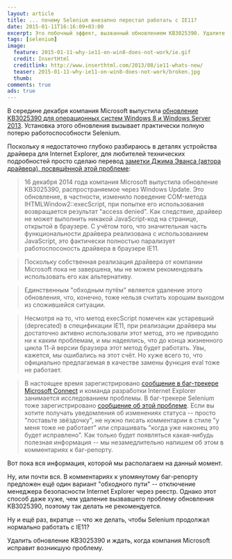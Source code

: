 ```yaml
---
layout: article
title: ... почему Selenium внезапно перестал работать с IE11?
date: 2015-01-11T16:16:09+03:00
excerpt: Это побочный эффект, вызванный обновлением KB3025390. Удалите его и ждите, когда Microsoft устранит проблему
tags: [selenium]
image:
  feature: 2015-01-11-why-ie11-on-win8-does-not-work/ie.gif
  credit: InsertHtml
  creditlink: http://www.inserthtml.com/2013/08/ie11-whats-new/
  teaser: 2015-01-11-why-ie11-on-win8-does-not-work/broken.jpg
  thumb:
comments: true
ads: true
---
```

В середине декабря компания Microsoft выпустила [обновление KB3025390 для операционных систем Windows 8 и Windows Server 2013](https://connect.microsoft.com/IE/feedback/details/1062093/installation-of-kb3025390-breaks-out-of-process-javascript-execution-in-ie11). Установка этого обновления вызывает практически полную потерю работоспособности Selenium.

Поскольку я недостаточно глубоко разбираюсь в деталях устройства драйвера для Internet Explorer, для любителей технических подробностей просто сделаю перевод [заметки Джима Эванса (автора драйвера), посвящённой этой проблеме](http://jimevansmusic.blogspot.ru/2014/12/windows-update-kb3025390-for-ie-11.html):

> 16 декабря 2014 года компания Microsoft выпустила обновление KB3025390, распространяемое через Windows Update. Это обновление, в частности, изменило поведение COM-метода IHTMLWindow2::execScript, при попытке его использования возвращается результат "access denied". Как следствие, драйвер не может выполнить никакой JavaScript-код на странице, открытой в браузере. С учётом того, что значительная часть функциональности драйвера реализована с использованием JavaScript, это фактически полностью парализует работоспосоность драйвера в браузере IE11.

> Поскольку собственная реализация драйвера от компании Microsoft пока не завершена, мы не можем рекомендовать использовать его как альтернативу.

> Единственным "обходным путём" является удаление этого обновления, что, конечно, тоже нельзя считать хорошим выходом из сложившейся ситуации. 

> Несмотря на то, что метод execScript помечен как устаревший (deprecated) в спецификации IE11, при реализации драйвера мы достаточно активно использовали этот метод, это не приводило ни к каким проблемам, и мы надеялись, что до конца жизненного цикла 11-й версии браузера этот метод будет работать. Увы, кажется, мы ошибались на этот счёт. Но хуже всего то, что официально предлагаемая в качестве замены функция eval тоже не работает. 

> В настоящее время зарегистрировано [сообщение в баг-трекере Microsoft Connect](https://connect.microsoft.com/IE/feedback/details/1062093/installation-of-kb3025390-breaks-out-of-process-javascript-execution-in-ie11) и команда разработки Internet Explorer занимается исследованием проблемы. В баг-трекере Selenium тоже зарегистрировано [сообщение об этой проблеме](https://code.google.com/p/selenium/issues/detail?id=8302). Если вы хотите получать уведомления об изменениях статуса -- просто "поставьте звёздочку", не нужно писать комментарии в стиле "у меня тоже не работает" или спрашивать "когда уже наконец это будет исправлено". Как только будет появляться какая-нибудь полезная информация -- мы незамедлительно напишем об этом в комментариях к баг-репорту.

Вот пока вся информация, которой мы располагаем на данный момент.

Ну, или почти вся. В комментариях к упомянутому баг-репорту предложен ещё один вариант "обходного пути" -- отключение менеджера безопасности Internet Explorer через реестр. Однако этот способ даже хуже, чем удаление вызвавшего проблему обновления KB3025390, поэтому так делать не рекомендуется.

Ну и ещё раз, вкратце -- что же делать, чтобы Selenium продолжал нормально работать с IE11?

Удалить обновление KB3025390 и ждать, когда компания Microsoft исправит возникшую проблему.

